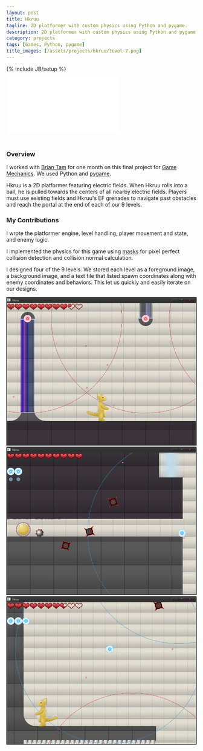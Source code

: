 ```yaml
---
layout: post
title: Hkruu
tagline: 2D platformer with custom physics using Python and pygame.
description: 2D platformer with custom physics using Python and pygame.
category: projects
tags: [Games, Python, pygame]
title_images: [/assets/projects/hkruu/level-7.png]
---
```

{% include JB/setup %}

<div class="video-wrapper"><iframe src="//player.vimeo.com/video/99416585" frameborder="0" webkitallowfullscreen mozallowfullscreen allowfullscreen></iframe></div>

<br>

<h3>Overview</h3>

I worked with <a href="http://xinoph.webatu.com/">Brian Tam</a> for one month on this final project for <a href="http://www.cogsci.rpi.edu/~destem/gamemech/">Game Mechanics</a>. We used Python and <a href="http://www.pygame.org/">pygame</a>.

Hkruu is a 2D platformer featuring electric fields. When Hkruu rolls into a ball, he is pulled towards the centers of all nearby electric fields. Players must use existing fields and Hkruu's EF grenades to navigate past obstacles and reach the portal at the end of each of our 9 levels.

<h3>My Contributions</h3>

I wrote the platformer engine, level handling, player movement and state, and enemy logic.

I implemented the physics for this game using <a href="http://www.pygame.org/docs/ref/mask.html">masks</a> for pixel perfect collision detection and collision normal calculation.

I designed four of the 9 levels. We stored each level as a foreground image, a background image, and a text file that listed spawn coordinates along with enemy coordinates and behaviors. This let us quickly and easily iterate on our designs.

<div class="project-images project-images-500h">
    <img src="/assets/projects/hkruu/level-4.png" class="img-responsive">
    <img src="/assets/projects/hkruu/level-5.png" class="img-responsive">
    <img src="/assets/projects/hkruu/level-7.png" class="img-responsive">
</div>
